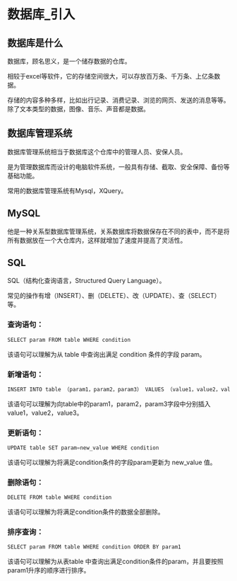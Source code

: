 # 数据库_引入

## 数据库是什么

数据库，顾名思义，是一个储存数据的仓库。

相较于excel等软件，它的存储空间很大，可以存放百万条、千万条、上亿条数据。

存储的内容多种多样，比如出行记录、消费记录、浏览的网页、发送的消息等等。除了文本类型的数据，图像、音乐、声音都是数据。

## 数据库管理系统

数据库管理系统相当于数据库这个仓库中的管理人员、安保人员。

是为管理数据库而设计的电脑软件系统，一般具有存储、截取、安全保障、备份等基础功能。

常用的数据库管理系统有Mysql，XQuery。

## MySQL

他是一种关系型数据库管理系统，关系数据库将数据保存在不同的表中，而不是将所有数据放在一个大仓库内，这样就增加了速度并提高了灵活性。

## SQL

SQL（结构化查询语言，Structured Query Language）。

常见的操作有增（INSERT）、删（DELETE）、改（UPDATE）、查（SELECT）等。

### 查询语句：

```jsx
SELECT param FROM table WHERE condition 
```

该语句可以理解为从 table 中查询出满足 condition 条件的字段 param。

### 新增语句：

```jsx
INSERT INTO table （param1，param2，param3） VALUES （value1，value2，value3） 
```

该语句可以理解为向table中的param1，param2，param3字段中分别插入value1，value2，value3。

### 更新语句：

```jsx
UPDATE table SET param=new_value WHERE condition 
```

该语句可以理解为将满足condition条件的字段param更新为 new_value 值。

### 删除语句：

```jsx
DELETE FROM table WHERE condition 
```

该语句可以理解为将满足condition条件的数据全部删除。

### 排序查询：

```jsx
SELECT param FROM table WHERE condition ORDER BY param1
```

该语句可以理解为从表table 中查询出满足condition条件的param，并且要按照param1升序的顺序进行排序。